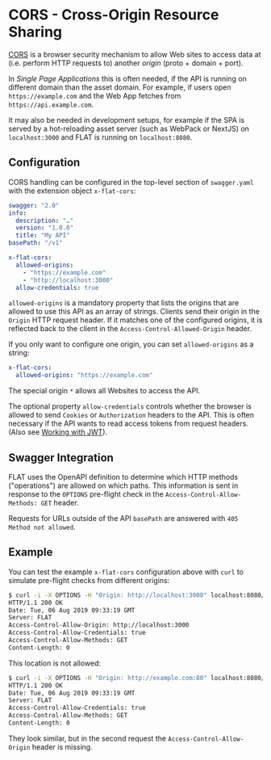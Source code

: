 # CORS - Cross-Origin Resource Sharing

[CORS](https://developer.mozilla.org/en-US/docs/Web/HTTP/CORS) is a browser security mechanism to allow Web sites to access data at (i.e. perform HTTP requests to) another _origin_ (proto + domain + port).

In _Single Page Applications_ this is often needed, if the API is running on different domain than the asset domain. For example, if users open `https://example.com` and the Web App fetches from `https://api.example.com`.

It may also be needed in development setups, for example if the SPA is served by a hot-reloading asset server (such as WebPack or NextJS) on `localhost:3000` and FLAT is running on `localhost:8080`.

## Configuration

CORS handling can be configured in the top-level section of `swagger.yaml` with the extension object `x-flat-cors`:

```yaml
swagger: "2.0"
info:
  description: "…"
  version: "1.0.0"
  title: "My API"
basePath: "/v1"

x-flat-cors:  
  allowed-origins:
    - "https://example.com"
    - "http://localhost:3000"
  allow-credentials: true
```

`allowed-origins` is a mandatory property that lists the origins that are allowed to use this API as an array of strings. Clients send their origin in the `Origin` HTTP request header. If it matches one of the configured origins, it is reflected back to the client in the `Access-Control-Allowed-Origin` header.

If you only want to configure one origin, you can set `allowed-origins` as a string:

```yaml
x-flat-cors:
  allowed-origins: "https://example.com"
```

The special origin `*` allows all Websites to access the API.

The optional property `allow-credentials` controls whether the browser is allowed to send `Cookies` or `Authorization` headers to the API. This is often necessary if the API wants to read access tokens from request headers. (Also see [Working with JWT](/cookobook/jwt.md)).

## Swagger Integration

FLAT uses the OpenAPI definition to determine which HTTP methods ("operations") are allowed on which paths. This information is sent in response to the `OPTIONS` pre-flight check in the `Access-Control-Allow-Methods: GET` header.

Requests for URLs outside of the API `basePath` are answered with `405 Method not allowed`.

## Example

You can test the example `x-flat-cors` configuration above with `curl` to simulate pre-flight checks from different origins:

```bash
$ curl -i -X OPTIONS -H "Origin: http://localhost:3000" localhost:8080/v1/users
HTTP/1.1 200 OK
Date: Tue, 06 Aug 2019 09:33:19 GMT
Server: FLAT
Access-Control-Allow-Origin: http://localhost:3000
Access-Control-Allow-Credentials: true
Access-Control-Allow-Methods: GET
Content-Length: 0
```

This location is not allowed:

```bash
$ curl -i -X OPTIONS -H "Origin: http://example.com:80" localhost:8080/v1/users
HTTP/1.1 200 OK
Date: Tue, 06 Aug 2019 09:33:19 GMT
Server: FLAT
Access-Control-Allow-Credentials: true
Access-Control-Allow-Methods: GET
Content-Length: 0
```

They look similar, but in the second request the `Access-Control-Allow-Origin` header is missing.
